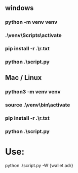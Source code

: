 ## windows
### python -m venv venv
### .\venv\Scripts\activate
### pip install -r .\r.txt
### python .\script.py

## Mac / Linux
### python3 -m venv venv
### source .\venv\bin\activate
### pip install -r .\r.txt
### python .\script.py


# Use:
python .\script.py -W {wallet adr}

